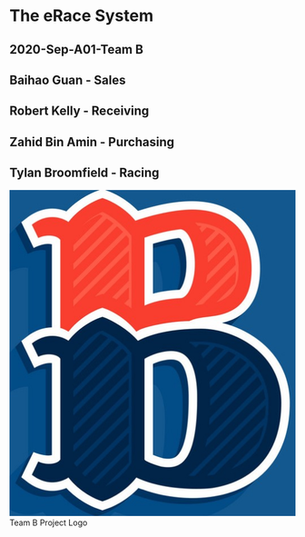 
# The eRace System

## 2020-Sep-A01-Team B

## Baihao Guan - Sales  
## Robert Kelly - Receiving
## Zahid Bin Amin - Purchasing
## Tylan Broomfield - Racing
![Logo Picture](https://github.com/zamin2/eRaceSystem/blob/main/Team_B.jpg)
<br/>Team B Project Logo
